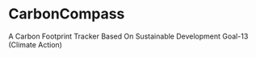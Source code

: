 # CarbonCompass
A Carbon Footprint Tracker Based On Sustainable Development Goal-13 (Climate Action)
